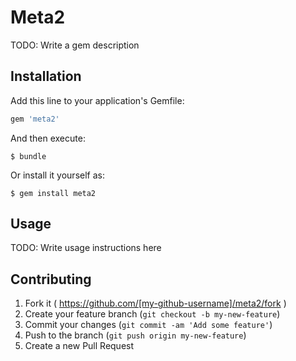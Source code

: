 # Meta2

TODO: Write a gem description

## Installation

Add this line to your application's Gemfile:

```ruby
gem 'meta2'
```

And then execute:

    $ bundle

Or install it yourself as:

    $ gem install meta2

## Usage

TODO: Write usage instructions here

## Contributing

1. Fork it ( https://github.com/[my-github-username]/meta2/fork )
2. Create your feature branch (`git checkout -b my-new-feature`)
3. Commit your changes (`git commit -am 'Add some feature'`)
4. Push to the branch (`git push origin my-new-feature`)
5. Create a new Pull Request
